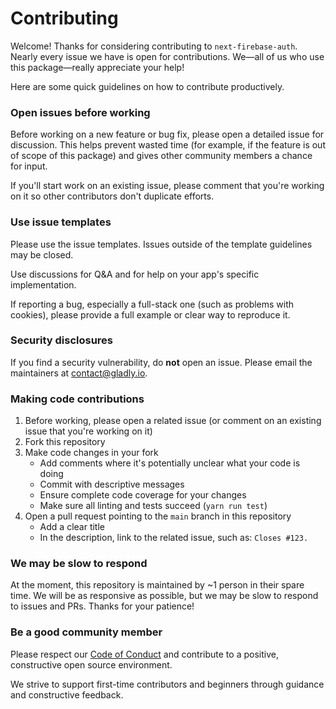 # Contributing

Welcome! Thanks for considering contributing to `next-firebase-auth`. Nearly every issue we have is open for contributions. We—all of us who use this package—really appreciate your help! 

Here are some quick guidelines on how to contribute productively.

### Open issues before working

Before working on a new feature or bug fix, please open a detailed issue for discussion. This helps prevent wasted time (for example, if the feature is out of scope of this package) and gives other community members a chance for input.

If you'll start work on an existing issue, please comment that you're working on it so other contributors don't duplicate efforts.

### Use issue templates

Please use the issue templates. Issues outside of the template guidelines may be closed.

Use discussions for Q&A and for help on your app's specific implementation.

If reporting a bug, especially a full-stack one (such as problems with cookies), please provide a full example or clear way to reproduce it.

### Security disclosures

If you find a security vulnerability, do **not** open an issue. Please email the maintainers at [contact@gladly.io](mailto:contact@gladly.io).

### Making code contributions

1. Before working, please open a related issue (or comment on an existing issue that you're working on it)
2. Fork this repository
3. Make code changes in your fork
    * Add comments where it's potentially unclear what your code is doing
    * Commit with descriptive messages
    * Ensure complete code coverage for your changes
    * Make sure all linting and tests succeed (`yarn run test`)
4. Open a pull request pointing to the `main` branch in this repository
    * Add a clear title
    * In the description, link to the related issue, such as: `Closes #123.`

### We may be slow to respond

At the moment, this repository is maintained by ~1 person in their spare time. We will be as responsive as possible, but we may be slow to respond to issues and PRs. Thanks for your patience!

### Be a good community member

Please respect our [Code of Conduct](./CODE_OF_CONDUCT.md) and contribute to a positive, constructive open source environment.

We strive to support first-time contributors and beginners through guidance and constructive feedback.
